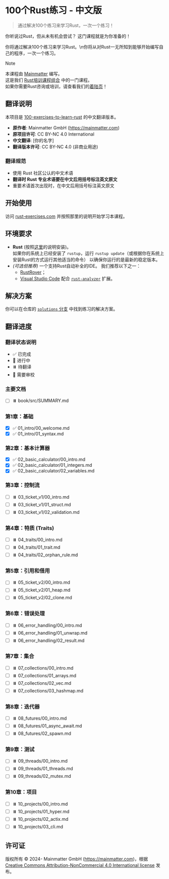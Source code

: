 # 100个Rust练习 - 中文版

> 通过解决100个练习来学习Rust，一次一个练习！

你听说过Rust，但从未有机会尝试？
这门课程就是为你准备的！

你将通过解决100个练习来学习Rust。\n你将从对Rust一无所知到能够开始编写自己的程序，一次一个练习。

> [!NOTE]
> 本课程由 [Mainmatter](https://mainmatter.com/rust-consulting/) 编写。\
> 这是我们 [Rust培训课程组合](https://mainmatter.com/services/workshops/rust/) 中的一门课程。\
> 如果你需要Rust咨询或培训，请查看我们的[着陆页](https://mainmatter.com/rust-consulting/)！

## 翻译说明

本项目是 [100-exercises-to-learn-rust](https://github.com/mainmatter/100-exercises-to-learn-rust) 的中文翻译版本。

- **原作者**: Mainmatter GmbH (https://mainmatter.com)
- **原项目许可**: CC BY-NC 4.0 International
- **中文翻译**: [你的名字]
- **翻译版本许可**: CC BY-NC 4.0 (非商业用途)

### 翻译规范

- 使用 Rust 社区公认的中文术语
- **翻译时 Rust 专业术语要在中文后用括号标注英文原文**
- 重要术语首次出现时，在中文后用括号标注英文原文

## 开始使用

访问 [rust-exercises.com](https://rust-exercises.com) 并按照那里的说明开始学习本课程。

## 环境要求

- **Rust** (按照[这里](https://www.rust-lang.org/tools/install)的说明安装)。\
  如果你的系统上已经安装了 `rustup`，运行 `rustup update`（或根据你在系统上安装Rust的方式运行其他适当的命令）
  以确保你运行的是最新的稳定版本。
- _(可选但推荐)_ 一个支持Rust自动补全的IDE。
  我们推荐以下之一：
  - [RustRover](https://www.jetbrains.com/rust/)；
  - [Visual Studio Code](https://code.visualstudio.com) 配合
    [`rust-analyzer`](https://marketplace.visualstudio.com/items?itemName=matklad.rust-analyzer) 扩展。

## 解决方案

你可以在仓库的 [`solutions` 分支](https://github.com/mainmatter/100-exercises-to-learn-rust/tree/solutions) 中找到练习的解决方案。

## 翻译进度

### 翻译状态说明
- ✅ 已完成
- 🚧 进行中
- ⏸️ 待翻译
- 📝 需要审校

### 主要文档
- [ ] ⏸️ book/src/SUMMARY.md

### 第1章：基础
- [x] ✅ 01_intro/00_welcome.md
- [x] ✅ 01_intro/01_syntax.md

### 第2章：基本计算器
- [x] ✅ 02_basic_calculator/00_intro.md
- [x] ✅ 02_basic_calculator/01_integers.md
- [x] ✅ 02_basic_calculator/02_variables.md

### 第3章：控制流
- [ ] ⏸️ 03_ticket_v1/00_intro.md
- [ ] ⏸️ 03_ticket_v1/01_struct.md
- [ ] ⏸️ 03_ticket_v1/02_validation.md

### 第4章：特质 (Traits)
- [ ] ⏸️ 04_traits/00_intro.md
- [ ] ⏸️ 04_traits/01_trait.md
- [ ] ⏸️ 04_traits/02_orphan_rule.md

### 第5章：引用和借用
- [ ] ⏸️ 05_ticket_v2/00_intro.md
- [ ] ⏸️ 05_ticket_v2/01_heap.md
- [ ] ⏸️ 05_ticket_v2/02_clone.md

### 第6章：错误处理
- [ ] ⏸️ 06_error_handling/00_intro.md
- [ ] ⏸️ 06_error_handling/01_unwrap.md
- [ ] ⏸️ 06_error_handling/02_result.md

### 第7章：集合
- [ ] ⏸️ 07_collections/00_intro.md
- [ ] ⏸️ 07_collections/01_arrays.md
- [ ] ⏸️ 07_collections/02_vec.md
- [ ] ⏸️ 07_collections/03_hashmap.md

### 第8章：迭代器
- [ ] ⏸️ 08_futures/00_intro.md
- [ ] ⏸️ 08_futures/01_async_await.md
- [ ] ⏸️ 08_futures/02_spawn.md

### 第9章：测试
- [ ] ⏸️ 09_threads/00_intro.md
- [ ] ⏸️ 09_threads/01_threads.md
- [ ] ⏸️ 09_threads/02_mutex.md

### 第10章：项目
- [ ] ⏸️ 10_projects/00_intro.md
- [ ] ⏸️ 10_projects/01_hyper.md
- [ ] ⏸️ 10_projects/02_actix.md
- [ ] ⏸️ 10_projects/03_cli.md

## 许可证

版权所有 © 2024- Mainmatter GmbH (https://mainmatter.com)，根据
[Creative Commons Attribution-NonCommercial 4.0 International license](https://creativecommons.org/licenses/by-nc/4.0/) 发布。